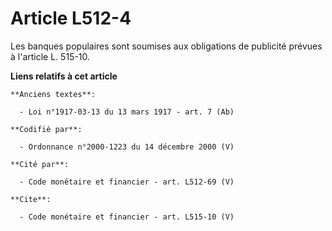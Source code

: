 # Article L512-4

Les banques populaires sont soumises aux obligations de publicité prévues à l'article L. 515-10.

**Liens relatifs à cet article**

	**Anciens textes**:

	  - Loi n°1917-03-13 du 13 mars 1917 - art. 7 (Ab)

	**Codifié par**:

	  - Ordonnance n°2000-1223 du 14 décembre 2000 (V)

	**Cité par**:

	  - Code monétaire et financier - art. L512-69 (V)

	**Cite**:

	  - Code monétaire et financier - art. L515-10 (V)
